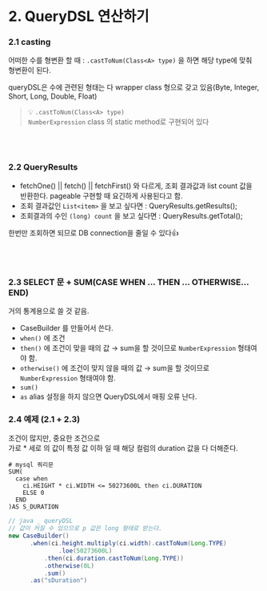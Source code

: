 # 2. QueryDSL 연산하기

### 2.1 casting

어떠한 수를 형변환 할 때 : `.castToNum(Class<A> type)` 을 하면 해당 type에 맞춰 형변환이 된다.

queryDSL은 수에 관련된 형태는 다 wrapper class 형으로 갖고 있음(Byte, Integer, Short, Long, Double, Float)

> 💡  `.castToNum(Class<A> type)`    
>  `NumberExpression` class 의 static method로 구현되어 있다

<br><br>

### 2.2 QueryResults

- fetchOne() || fetch() || fetchFirst() 와 다르게, 조회 결과값과 list count 값을 반환한다. pageable 구현할 때 요긴하게 사용된다고 함.
- 조회 결과값인 `List<item>` 을 보고 싶다면           : QueryResults.getResults();
- 조회결과의 수인 `(long) count` 을 보고 싶다면    : QueryResults.getTotal();

한번만 조회하면 되므로 DB connection을 줄일 수 있다👍 

<br><br>

### 2.3 SELECT 문 + SUM(CASE WHEN ... THEN ... OTHERWISE... END)

거의 통계용으로 쓸 것 같음.

- CaseBuilder 를 만들어서 쓴다.
- `when()` 에 조건
- `then()` 에 조건이 맞을 때의 값 → sum을 할 것이므로 `NumberExpression` 형태여야 함.
- `otherwise()` 에 조건이 맞지 않을 때의 값 → sum을 할 것이므로 `NumberExpression` 형태여야 함.
- `sum()`
- `as` alias 설정을 하지 않으면 QueryDSL에서 매핑 오류 난다.



### 2.4 예제 (2.1 + 2.3)

조건이 많지만, 중요한 조건으로   
가로 * 세로 의 값이 특정 값 이하 일 때 해당 컬럼의 duration 값을 다 더해준다.

```mysql
# mysql 쿼리문
SUM(
  case when 
    ci.HEIGHT * ci.WIDTH <= 50273600L then ci.DURATION 
    ELSE 0 
  END
)AS S_DURATION
```



```java
// java _ queryDSL
// 값이 커질 수 있으므로 p 값은 long 형태로 받는다.
new CaseBuilder()
      .when(ci.height.multiply(ci.width).castToNum(Long.TYPE)
              .loe(50273600L)
          .then(ci.duration.castToNum(Long.TYPE))
          .otherwise(0L)
          .sum()
      .as("sDuration")
```

